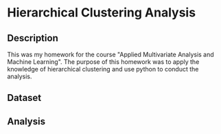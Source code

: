 # Hierarchical Clustering Analysis

## Description

This was my homework for the course "Applied Multivariate Analysis and Machine Learning". The purpose of this homework was to apply the knowledge of hierarchical clustering and use python to conduct the analysis.

## Dataset

## Analysis
